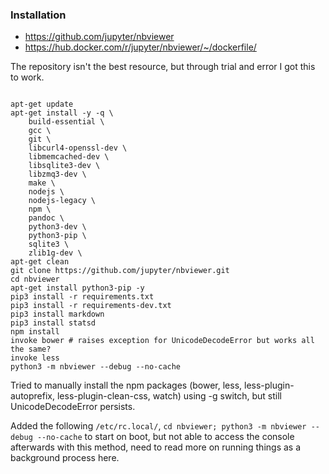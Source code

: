 ### Installation 

  - https://github.com/jupyter/nbviewer
  - https://hub.docker.com/r/jupyter/nbviewer/~/dockerfile/

The repository isn't the best resource, but through trial and error I got this to work. 

```

apt-get update
apt-get install -y -q \
    build-essential \
    gcc \
    git \
    libcurl4-openssl-dev \
    libmemcached-dev \
    libsqlite3-dev \
    libzmq3-dev \
    make \
    nodejs \
    nodejs-legacy \
    npm \
    pandoc \
    python3-dev \
    python3-pip \
    sqlite3 \
    zlib1g-dev \
apt-get clean
git clone https://github.com/jupyter/nbviewer.git
cd nbviewer
apt-get install python3-pip -y
pip3 install -r requirements.txt
pip3 install -r requirements-dev.txt
pip3 install markdown
pip3 install statsd
npm install
invoke bower # raises exception for UnicodeDecodeError but works all the same?
invoke less
python3 -m nbviewer --debug --no-cache
```

Tried to manually install the npm packages (bower, less, less-plugin-autoprefix, less-plugin-clean-css, watch) using -g switch, but still UnicodeDecodeError persists. 

Added the following `/etc/rc.local/`, `cd nbviewer; python3 -m nbviewer --debug --no-cache` to start on boot, but not able to access the console afterwards with this method, need to read more on running things as a background process here.